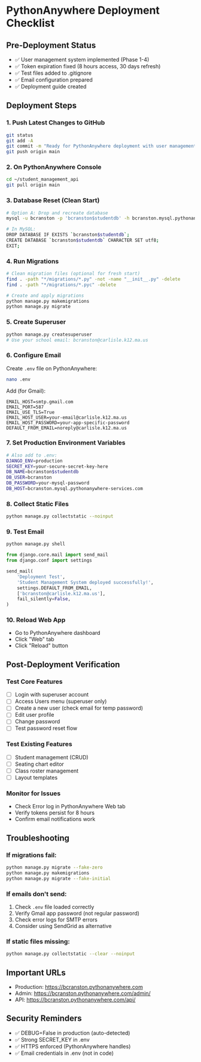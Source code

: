 # PythonAnywhere Deployment Checklist

## Pre-Deployment Status
- ✅ User management system implemented (Phase 1-4)
- ✅ Token expiration fixed (8 hours access, 30 days refresh)
- ✅ Test files added to .gitignore
- ✅ Email configuration prepared
- ✅ Deployment guide created

## Deployment Steps

### 1. Push Latest Changes to GitHub
```bash
git status
git add -A
git commit -m "Ready for PythonAnywhere deployment with user management"
git push origin main
```

### 2. On PythonAnywhere Console
```bash
cd ~/student_management_api
git pull origin main
```

### 3. Database Reset (Clean Start)
```bash
# Option A: Drop and recreate database
mysql -u bcranston -p 'bcranston$studentdb' -h bcranston.mysql.pythonanywhere-services.com

# In MySQL:
DROP DATABASE IF EXISTS `bcranston$studentdb`;
CREATE DATABASE `bcranston$studentdb` CHARACTER SET utf8;
EXIT;
```

### 4. Run Migrations
```bash
# Clean migration files (optional for fresh start)
find . -path "*/migrations/*.py" -not -name "__init__.py" -delete
find . -path "*/migrations/*.pyc" -delete

# Create and apply migrations
python manage.py makemigrations
python manage.py migrate
```

### 5. Create Superuser
```bash
python manage.py createsuperuser
# Use your school email: bcranston@carlisle.k12.ma.us
```

### 6. Configure Email
Create `.env` file on PythonAnywhere:
```bash
nano .env
```

Add (for Gmail):
```
EMAIL_HOST=smtp.gmail.com
EMAIL_PORT=587
EMAIL_USE_TLS=True
EMAIL_HOST_USER=your-email@carlisle.k12.ma.us
EMAIL_HOST_PASSWORD=your-app-specific-password
DEFAULT_FROM_EMAIL=noreply@carlisle.k12.ma.us
```

### 7. Set Production Environment Variables
```bash
# Also add to .env:
DJANGO_ENV=production
SECRET_KEY=your-secure-secret-key-here
DB_NAME=bcranston$studentdb
DB_USER=bcranston
DB_PASSWORD=your-mysql-password
DB_HOST=bcranston.mysql.pythonanywhere-services.com
```

### 8. Collect Static Files
```bash
python manage.py collectstatic --noinput
```

### 9. Test Email
```bash
python manage.py shell
```
```python
from django.core.mail import send_mail
from django.conf import settings

send_mail(
    'Deployment Test',
    'Student Management System deployed successfully!',
    settings.DEFAULT_FROM_EMAIL,
    ['bcranston@carlisle.k12.ma.us'],
    fail_silently=False,
)
```

### 10. Reload Web App
- Go to PythonAnywhere dashboard
- Click "Web" tab
- Click "Reload" button

## Post-Deployment Verification

### Test Core Features
- [ ] Login with superuser account
- [ ] Access Users menu (superuser only)
- [ ] Create a new user (check email for temp password)
- [ ] Edit user profile
- [ ] Change password
- [ ] Test password reset flow

### Test Existing Features
- [ ] Student management (CRUD)
- [ ] Seating chart editor
- [ ] Class roster management
- [ ] Layout templates

### Monitor for Issues
- Check Error log in PythonAnywhere Web tab
- Verify tokens persist for 8 hours
- Confirm email notifications work

## Troubleshooting

### If migrations fail:
```bash
python manage.py migrate --fake-zero
python manage.py makemigrations
python manage.py migrate --fake-initial
```

### If emails don't send:
1. Check `.env` file loaded correctly
2. Verify Gmail app password (not regular password)
3. Check error logs for SMTP errors
4. Consider using SendGrid as alternative

### If static files missing:
```bash
python manage.py collectstatic --clear --noinput
```

## Important URLs
- Production: https://bcranston.pythonanywhere.com
- Admin: https://bcranston.pythonanywhere.com/admin/
- API: https://bcranston.pythonanywhere.com/api/

## Security Reminders
- ✅ DEBUG=False in production (auto-detected)
- ✅ Strong SECRET_KEY in .env
- ✅ HTTPS enforced (PythonAnywhere handles)
- ✅ Email credentials in .env (not in code)